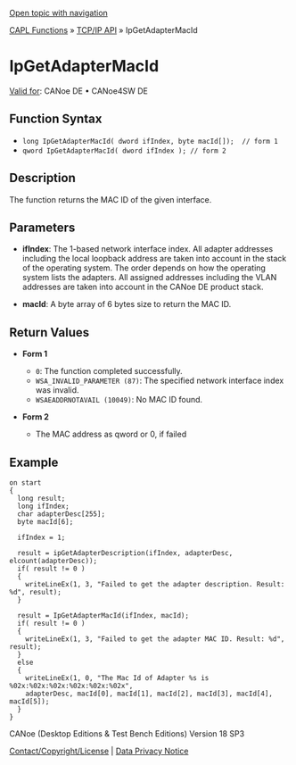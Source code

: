 [Open topic with navigation](../../../../../CANoeDEFamily.htm#Topics/CAPLFunctions/TCPIPAPI/Functions/CAPLfunctionIpGetAdapterMacId.md)

[CAPL Functions](../../CAPLfunctions.md) » [TCP/IP API](../CAPLfunctionsTCPIPOverview.md) » IpGetAdapterMacId

# IpGetAdapterMacId

[Valid for](../../../Shared/FeatureAvailability.md):  CANoe DE • CANoe4SW DE

## Function Syntax

- `long IpGetAdapterMacId( dword ifIndex, byte macId[]);  // form 1`
- `qword IpGetAdapterMacId( dword ifIndex ); // form 2`

## Description

The function returns the MAC ID of the given interface.

## Parameters

- **ifIndex**: The 1-based network interface index. All adapter addresses including the local loopback address are taken into account in the stack of the operating system. The order depends on how the operating system lists the adapters. All assigned addresses including the VLAN addresses are taken into account in the CANoe DE product stack.

- **macId**: A byte array of 6 bytes size to return the MAC ID.

## Return Values

- **Form 1**
  - `0`: The function completed successfully.
  - `WSA_INVALID_PARAMETER (87)`: The specified network interface index was invalid.
  - `WSAEADDRNOTAVAIL (10049)`: No MAC ID found.

- **Form 2**
  - The MAC address as qword or 0, if failed

## Example

```plaintext
on start
{
  long result;
  long ifIndex;
  char adapterDesc[255];
  byte macId[6];

  ifIndex = 1;

  result = ipGetAdapterDescription(ifIndex, adapterDesc, elcount(adapterDesc));
  if( result != 0 )
  {
    writeLineEx(1, 3, "Failed to get the adapter description. Result: %d", result);
  }

  result = IpGetAdapterMacId(ifIndex, macId);
  if( result != 0 )
  {
    writeLineEx(1, 3, "Failed to get the adapter MAC ID. Result: %d", result);
  }
  else
  {
    writeLineEx(1, 0, "The Mac Id of Adapter %s is %02x:%02x:%02x:%02x:%02x:%02x",
    adapterDesc, macId[0], macId[1], macId[2], macId[3], macId[4], macId[5]);
  }
}
```

CANoe (Desktop Editions & Test Bench Editions) Version 18 SP3

[Contact/Copyright/License](../../../Shared/ContactCopyrightLicense.md) | [Data Privacy Notice](https://www.vector.com/int/en/company/get-info/privacy-policy/)
